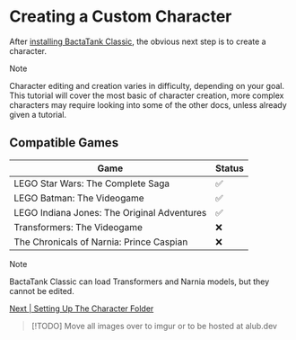 # Creating a Custom Character
After [installing BactaTank Classic](../index.md#installation), the obvious next step is to create a character.

> [!NOTE]
> Character editing and creation varies in difficulty, depending on your goal. This tutorial will cover the most basic of character creation, more complex characters may require looking into some of the other docs, unless already given a tutorial.

## Compatible Games
| Game                                        |     Status    |
| ------------------------------------------- | ------------- |
| LEGO Star Wars: The Complete Saga           |      ✅      |
| LEGO Batman: The Videogame                  |      ✅      |
| LEGO Indiana Jones: The Original Adventures |      ✅      |
| Transformers: The Videogame                 |      ❌      |
| The Chronicals of Narnia: Prince Caspian    |      ❌      |
> [!NOTE]
> BactaTank Classic can load Transformers and Narnia models, but they cannot be edited.

[Next | Setting Up The Character Folder](custom-character/setting-up-folder.md)

> [!TODO]
> Move all images over to imgur or to be hosted at alub.dev
